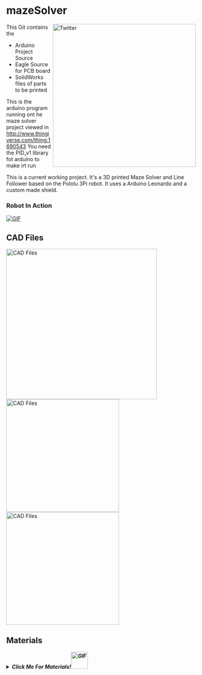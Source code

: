 # mazeSolver

<a href="https://github.com/cheiio/mazeSolver">
  <img align="right" alt="Twitter" width="380px" src="https://user-images.githubusercontent.com/22770735/91813335-350ffb00-ec50-11ea-9d71-df66f1ef29f8.JPG" />
</a>

This Git contains the 
- Arduino Project Source
- Eagle Source for PCB board
- SolidWorks files of parts to be printed

This is the arduino program running ont he maze solver project viewed in http://www.thingiverse.com/thing:1690543
You need the PID_v1 library fot arduino to make irt run

This is a current working project. It's a 3D printed Maze Solver and Line Follower based on the Pololu 3Pi robot.
It uses a Arduino Leonardo and a custom made shield.

### Robot In Action

<a href="https://www.youtube.com/watch?v=Ddkci5myxYI" target="_blank">
<img align="center" alt="GIF" src="https://user-images.githubusercontent.com/22770735/91827351-5971d480-ec5c-11ea-825c-ca2c39b190bd.gif" />
</a>
<br />

## CAD Files

</a>
<a href="https://github.com/cheiio/mazeSolver/tree/master/Maze_Solver/files/" >
  <img align="center" width="400" alt="CAD Files" src="https://user-images.githubusercontent.com/22770735/91813365-3ccf9f80-ec50-11ea-9bcc-7884405e6d7f.JPG" />
</a>
</a>
<a href="https://github.com/cheiio/mazeSolver/tree/master/Maze_Solver/files/" >
  <img align="center" width="300" alt="CAD Files" src="https://user-images.githubusercontent.com/22770735/91822809-ebc2aa00-ec55-11ea-94d6-0c4f6b44d20c.gif" />
</a>
</a>
<a href="https://github.com/cheiio/mazeSolver/tree/master/Maze_Solver/files/" >
  <img align="center" width="300" alt="CAD Files" src="https://user-images.githubusercontent.com/22770735/91813335-350ffb00-ec50-11ea-9d71-df66f1ef29f8.JPG" />
</a>


## Materials

***<details><summary>Click Me For Materials!<img height="45" alt="GIF" src="https://user-images.githubusercontent.com/22770735/91830480-75777500-ec60-11ea-9b11-83e9d9f6ceb5.gif" /></summary>***
  
* Arduino Leonardo
* L293D
* Piezo Buzzer
* QTR-1RC Reflectance Sensor (2-Pack) x 2 (https://www.pololu.com/product/2459)
* QTR-8A Reflectance Sensor Array (Only the cutted 2 sensor at the left) https://www.pololu.com/product/960
* 75:1 Micro Metal Gearmotor HPCB 6V (https://www.pololu.com/product/3064)
* Pololu Wheel 42×19mm Pair (https://www.pololu.com/product/1090)
* Pololu Micro Metal Gearmotor Bracket Pair
* (https://www.pololu.com/product/989)
* Pololu Ball Caster with 1/2″ Metal Ball (https://www.pololu.com/product/953)
* 2-AA Batteries
* 2-AA Battery Holder (https://www.pololu.com/product/1150)
</details>
